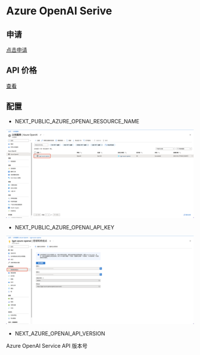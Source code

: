 # Azure OpenAI Serive

## 申请

[点击申请](https://customervoice.microsoft.com/Pages/ResponsePage.aspx?id=v4j5cvGGr0GRqy180BHbR7en2Ais5pxKtso_Pz4b1_xUOFA5Qk1UWDRBMjg0WFhPMkIzTzhKQ1dWNyQlQCN0PWcu&culture=en-us&country=us)

## API 价格

[查看](https://azure.microsoft.com/en-us/pricing/details/cognitive-services/openai-service/)

## 配置

- NEXT_PUBLIC_AZURE_OPENAI_RESOURCE_NAME

<img src="./public/screenshots/azure/resource-name.png" width="640">

- NEXT_PUBLIC_AZURE_OPENAI_API_KEY

<img src="./public/screenshots/azure/api-key.png" width="640">

- NEXT_AZURE_OPENAI_API_VERSION

Azure OpenAI Service API 版本号
